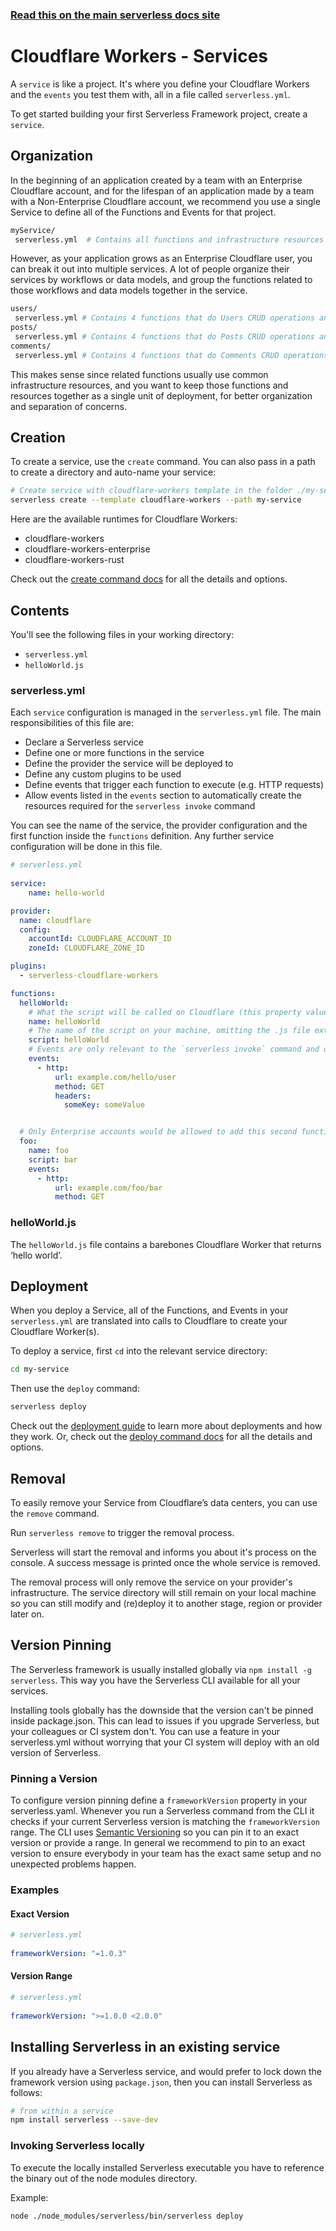 <!--
title: Serverless Framework - Cloudflare Workers Guide - Services
menuText: Services
menuOrder: 4
description: How to manage and configure Serverless services, which contain your Cloudflare Workers and their events.
layout: Doc
-->
 
<!-- DOCS-SITE-LINK:START automatically generated  -->
### [Read this on the main serverless docs site](https://www.serverless.com/framework/docs/providers/cloudflare/guide/services)
<!-- DOCS-SITE-LINK:END -->
 
# Cloudflare Workers - Services
 
A `service` is like a project. It's where you define your Cloudflare Workers and the `events` you test them with, all in a file called `serverless.yml`.
 
To get started building your first Serverless Framework project, create a `service`.
 
## Organization
 
In the beginning of an application created by a team with an Enterprise Cloudflare account, and for the lifespan of an application made by a team with a Non-Enterprise Cloudflare account, we recommend you use a single Service to define all of the Functions and Events for that project.
 
```bash
myService/
 serverless.yml  # Contains all functions and infrastructure resources
```
 
However, as your application grows as an Enterprise Cloudflare user, you can break it out into multiple services.  A lot of people organize their services by workflows or data models, and group the functions related to those workflows and data models together in the service.
 
```bash
users/
 serverless.yml # Contains 4 functions that do Users CRUD operations and the Users database
posts/
 serverless.yml # Contains 4 functions that do Posts CRUD operations and the Posts database
comments/
 serverless.yml # Contains 4 functions that do Comments CRUD operations and the Comments database
```
 
This makes sense since related functions usually use common infrastructure resources, and you want to keep those functions and resources together as a single unit of deployment, for better organization and separation of concerns.
 
## Creation
 
To create a service, use the `create` command. You can also pass in a path to create a directory and auto-name your service:
 
```bash
# Create service with cloudflare-workers template in the folder ./my-service
serverless create --template cloudflare-workers --path my-service
```
 
Here are the available runtimes for Cloudflare Workers:
 
* cloudflare-workers
* cloudflare-workers-enterprise
* cloudflare-workers-rust
 
Check out the [create command docs](../cli-reference/create) for all the details and options.
 
## Contents
 
You'll see the following files in your working directory:
 
- `serverless.yml`
- `helloWorld.js`
 
### serverless.yml
 
Each `service` configuration is managed in the `serverless.yml` file. The main responsibilities of this file are:
 
- Declare a Serverless service
- Define one or more functions in the service
 - Define the provider the service will be deployed to
 - Define any custom plugins to be used
 - Define events that trigger each function to execute (e.g. HTTP requests)
 - Allow events listed in the `events` section to automatically create the resources required for the `serverless invoke` command
 
You can see the name of the service, the provider configuration and the first function inside the `functions` definition. Any further service configuration will be done in this file.
 
```yml
# serverless.yml
 
service:
    name: hello-world

provider:
  name: cloudflare
  config:
    accountId: CLOUDFLARE_ACCOUNT_ID 
    zoneId: CLOUDFLARE_ZONE_ID 

plugins:
  - serverless-cloudflare-workers

functions:
  helloWorld:
    # What the script will be called on Cloudflare (this property value must match the function name one line above)
    name: helloWorld
    # The name of the script on your machine, omitting the .js file extension
    script: helloWorld
    # Events are only relevant to the `serverless invoke` command and don’t affect deployment in any way
    events:
      - http:
          url: example.com/hello/user
          method: GET
          headers:
            someKey: someValue


  # Only Enterprise accounts would be allowed to add this second function and its corresponding route above
  foo:
    name: foo
    script: bar
    events:
      - http:
          url: example.com/foo/bar
          method: GET

```
 
### helloWorld.js
 
The `helloWorld.js` file contains a barebones Cloudflare Worker that returns ‘hello world’.
 
## Deployment
 
When you deploy a Service, all of the Functions, and Events in your `serverless.yml` are translated into calls to Cloudflare to create your Cloudflare Worker(s).
 
To deploy a service, first `cd` into the relevant service directory:
 
```bash
cd my-service
```
 
Then use the `deploy` command:
 
```bash
serverless deploy
```
 
Check out the [deployment guide](./deploying.md) to learn more about deployments and how they work.  Or, check out the [deploy command docs](../cli-reference/deploy.md) for all the details and options.
 
## Removal
 
To easily remove your Service from Cloudflare’s data centers, you can use the `remove` command.
 
Run `serverless remove` to trigger the removal process.
 
Serverless will start the removal and informs you about it's process on the console. A success message is printed once the whole service is removed.
 
The removal process will only remove the service on your provider's infrastructure. The service directory will still remain on your local machine so you can still modify and (re)deploy it to another stage, region or provider later on.
 
## Version Pinning
 
The Serverless framework is usually installed globally via `npm install -g serverless`. This way you have the Serverless CLI available for all your services.
 
Installing tools globally has the downside that the version can't be pinned inside package.json. This can lead to issues if you upgrade Serverless, but your colleagues or CI system don't. You can use a feature in your serverless.yml without worrying that your CI system will deploy with an old version of Serverless.
 
### Pinning a Version
 
To configure version pinning define a `frameworkVersion` property in your serverless.yaml. Whenever you run a Serverless command from the CLI it checks if your current Serverless version is matching the `frameworkVersion` range. The CLI uses [Semantic Versioning](http://semver.org/) so you can pin it to an exact version or provide a range. In general we recommend to pin to an exact version to ensure everybody in your team has the exact same setup and no unexpected problems happen.
 
### Examples
 
#### Exact Version
 
```yml
# serverless.yml
 
frameworkVersion: "=1.0.3"
```
 
#### Version Range
 
```yml
# serverless.yml
 
frameworkVersion: ">=1.0.0 <2.0.0"
```
 
 
## Installing Serverless in an existing service
 
If you already have a Serverless service, and would prefer to lock down the framework version using `package.json`, then you can install Serverless as follows:
 
```bash
# from within a service
npm install serverless --save-dev
```
 
### Invoking Serverless locally
 
To execute the locally installed Serverless executable you have to reference the binary out of the node modules directory.
 
Example:
```
node ./node_modules/serverless/bin/serverless deploy
```
